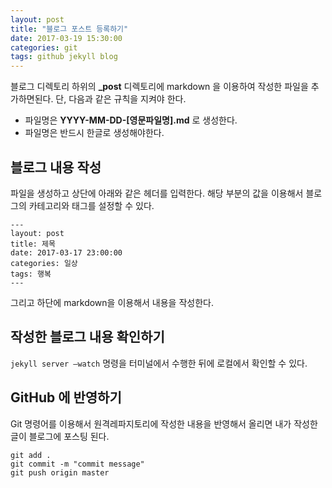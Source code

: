 ```yaml
---
layout: post
title: "블로그 포스트 등록하기"
date: 2017-03-19 15:30:00
categories: git
tags: github jekyll blog
---
```


블로그 디렉토리 하위의 **_post** 디렉토리에 markdown 을 이용하여 작성한 파일을 추가하면된다.
단, 다음과 같은 규칙을 지켜야 한다.
* 파일명은 **YYYY-MM-DD-[영문파일명].md** 로 생성한다.
* 파일명은 반드시 한글로 생성해야한다.

## 블로그 내용 작성
파일을 생성하고 상단에 아래와 같은 헤더를 입력한다.
해당 부분의 값을 이용해서 블로그의 카테고리와 태그를 설정할 수 있다.
```
---
layout: post
title: 제목
date: 2017-03-17 23:00:00
categories: 일상
tags: 행복
---
```

그리고 하단에 markdown을 이용해서 내용을 작성한다.

## 작성한 블로그 내용 확인하기
`jekyll server —watch`  명령을 터미널에서 수행한 뒤에 로컬에서 확인할 수 있다.

## GitHub 에 반영하기
Git 명령어를 이용해서 원격레파지토리에 작성한 내용을 반영해서 올리면 내가 작성한 글이 블로그에 포스팅 된다.

```shell
git add .
git commit -m "commit message"
git push origin master
```
